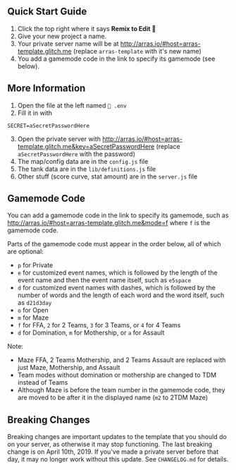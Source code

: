  
## Quick Start Guide

1. Click the top right where it says **Remix to Edit :microphone:**
2. Give your new project a name.
3. Your private server name will be at <http://arras.io/#host=arras-template.glitch.me> (replace `arras-template` with it's new name)
4. You add a gamemode code in the link to specify its gamemode (see below).

## More Information

1. Open the file at the left named `🔑 .env`
2. Fill it in with
```
SECRET=aSecretPasswordHere
```
3. Open the private server with <http://arras.io/#host=arras-template.glitch.me&key=aSecretPasswordHere> (replace `aSecretPasswordHere` with the password)
4. The map/config data are in the `config.js` file
5. The tank data are in the `lib/definitions.js` file
6. Other stuff (score curve, stat amount) are in the `server.js` file

## Gamemode Code

You can add a gamemode code in the link to specify its gamemode, such as <http://arras.io/#host=arras-template.glitch.me&mode=f> where `f` is the gamemode code.

Parts of the gamemode code must appear in the order below, all of which are optional:
- `p` for Private
- `e` for customized event names, which is followed by the length of the event name and then the event name itself, such as `e5space`
- `d` for customized event names with dashes, which is followed by the number of words and the length of each word and the word itself, such as `d21d3day`
- `o` for Open
- `m` for Maze
- `f` for FFA, `2` for 2 Teams, `3` for 3 Teams, or `4` for 4 Teams
- `d` for Domination, `m` for Mothership, or `a` for Assault

Note:
- Maze FFA, 2 Teams Mothership, and 2 Teams Assault are replaced with just Maze, Mothership, and Assault
- Team modes without domination or mothership are changed to TDM instead of Teams
- Although Maze is before the team number in the gamemode code, they are moved to be after it in the displayed name (`m2` to 2TDM Maze)
 
## Breaking Changes

Breaking changes are important updates to the template that you should do on your server, as otherwise it may stop functioning. The last breaking change is on April 10th, 2019. If you've made a private server before that day, it may no longer work without this update. See `CHANGELOG.md` for details.
